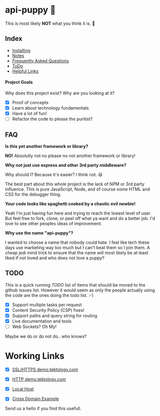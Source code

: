 # api-puppy :dog:

This is most likely **NOT** what you think it is. :thinking:

## Index 
- [Installing](Notes/installing.md) 
- [Notes](Notes) 
- [Frequently Asked Questions](#faq) 
- [ToDo](#todo) 
- [Helpful Links](Notes/links.md)


#### Project Goals
Why does this project exist? Why are you looking at it?

- [x] Proof of concepts  
- [x] Learn about technology fundamentals
- [x] Have a lot of fun!
- [ ] Refactor the code to please the puritist?

## FAQ
**Is this yet another framework or library?**

**NO!** Absolutly not no please no not another framework or library!

**Why not just use express and other 3rd party middleware?**

Why should I? Because it's easier? I think not. :smiley:

The best part about this whole project is the lack of NPM or 3rd party 
influence. This is pure JavaScript, Node, and of course some HTML and 
CSS for the debugger thing. 

**Your code looks like spaghetti cooked by a chaotic evil newbie!**

Yeah I'm just having fun here and trying to reach the lowest level of user.
But feel free to fork, clone, or peel off what ya want and do a better job. I'd 
love to see other peoples ideas of improvement. 

**Why use the name "api-puppy"?**

I wanted to choose a name that nobody could hate. I feel like tech these days use 
marketing way too much but I can't beat them so I join them. A cheap jedi mind 
trick to ensure that the name will most likely be at least liked if not loved and 
who does not love a puppy?




## TODO
This is a quick running *TODO* list of items that should be moved to the github issues list. 
However it would seem as only the people actually using the code are the ones doing the 
todo list. :-)

- [x] Support multiple tasks per request  
- [x] Content Security Policy (CSP) fixes!
- [x] Support paths and query string for routing
- [x] Live documentation and tools
- [ ] Web Sockets? Oh My!

Maybe we do or do not do.. who knows?

# Working Links
- [x] [SSL/HTTPS demo.tektology.com](https://demo.tektology.com/)  
- [x] [HTTP demo.tektology.com](http://demo.tektology.com/)
- [x] [Local Host](http://0.0.0.0:9080)
- [x] [Cross Domain Example](https://www.johnrnelson.com/test/api-tek.html)

 
Send us a hello if you find this usefull. 

